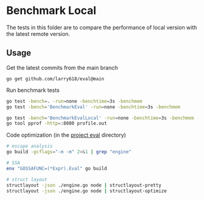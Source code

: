 # Benchmark Local

The tests in this folder are to compare the performance of local version with the latest remote version.

## Usage

Get the latest commits from the main branch
```
go get github.com/larry618/eval@main
```

Run benchmark tests
```bash
go test -bench=. -run=none -benchtime=3s -benchmem
go test -bench='BenchmarkEval' -run=none -benchtime=3s -benchmem

go test -bench='BenchmarkEvalLocal' -run=none -benchtime=3s -benchmem -memprofile profile.out
go tool pprof -http=:8080 profile.out
```

Code optimization (in the [project eval](https://github.com/larry618/eval) directory)
```bash
# escape analysis
go build -gcflags="-m -m" 2>&1 | grep "engine"

# SSA
env "GOSSAFUNC=(*Expr).Eval" go build

# struct layout
structlayout -json ./engine.go node | structlayout-pretty
structlayout -json ./engine.go node | structlayout-optimize
```


